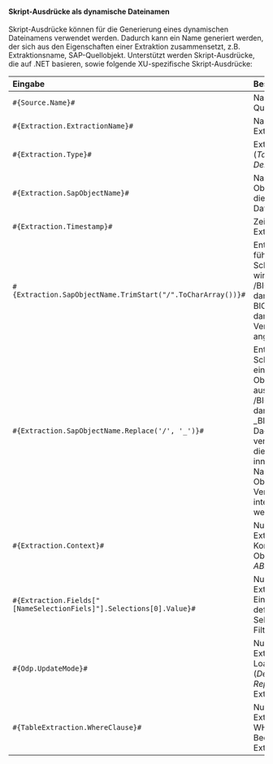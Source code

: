 
#### Skript-Ausdrücke als dynamische Dateinamen

Skript-Ausdrücke können für die Generierung eines dynamischen Dateinamens verwendet werden.
Dadurch kann ein Name generiert werden, der sich aus den Eigenschaften einer Extraktion zusammensetzt, z.B. Extraktionsname, SAP-Quellobjekt.
Unterstützt werden Skript-Ausdrücke, die auf .NET basieren, sowie folgende XU-spezifische Skript-Ausdrücke:

| Eingabe                                                  | Beschreibung|
|:--------------------------------------------------------|:-----------|
|```#{Source.Name}# ```|  Name der SAP Quelle. |
|```#{Extraction.ExtractionName}# ```| Name der Extraktion. |
|```#{Extraction.Type}# ```|  Extraktionstyp (*Table*, *ODP*, *DeltaQ*, etc.). |
|```#{Extraction.SapObjectName}# ```|  Name des SAP Objekts, von dem die Extraktion Daten extrahiert. |
|```#{Extraction.Timestamp}# ```|  Zeitstempel der Extraktion.  |
|```#{Extraction.SapObjectName.TrimStart("/".ToCharArray())}# ```  | Entfernt einen führenden Schrägstrich, z.B. wird aus /BIO/TMATERIAL dann BIO/TMATERIAL, damit kein leeres Verzeichnis angelegt wird.
|```#{Extraction.SapObjectName.Replace('/', '_')}#``` | Entfernt alle Schrägstriche eines SAP Objekts, z.B. wird aus /BIO/TMATERIAL dann _BIO_TMATERIAL. Dadurch wird verhindert, dass die Schrägstriche innerhalb des Namens des SAP Objekts, nicht als Verzeichnistrenner interpretiert werden.         |
|```#{Extraction.Context}# ```|  Nur für ODP Extraktionen: Kontext des ODP Objekts (*SAPI*, *ABAP_CDS*, etc.). |
|```#{Extraction.Fields["[NameSelectionFiels]"].Selections[0].Value}#```| Nur für ODP Extraktionen: Eingabewert einer definierten Selektion / eines Filter.|  
|```#{Odp.UpdateMode}#```| Nur für ODP Extraktionen: Load-Verfahren (*Delta*, *Full*, *Repeat*) der Extraktion.| 
|```#{TableExtraction.WhereClause}#``` | Nur für Table Extraktionen: WHERE-Bedingung der Extraktion.  |


